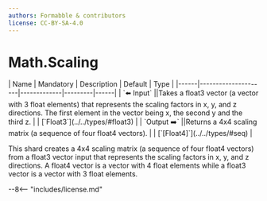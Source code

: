 ```yaml
---
authors: Formabble & contributors
license: CC-BY-SA-4.0
---
```



# Math.Scaling

<div class="sh-parameters" markdown="1">
| Name | Mandatory | Description | Default | Type |
|------|---------------------|-------------|---------|------|
| `⬅️ Input` ||Takes a float3 vector (a vector with 3 float elements) that represents the scaling factors in x, y, and z directions. The first element in the vector being x, the second y and the third z. | | [`Float3`](../../types/#float3) |
| `Output ➡️` ||Returns a 4x4 scaling matrix (a sequence of four float4 vectors). | | [`[Float4]`](../../types/#seq) |

</div>

This shard creates a 4x4 scaling matrix (a sequence of four float4 vectors) from a float3 vector input that represents the scaling factors in x, y, and z directions. A float4 vector is a vector with 4 float elements while a float3 vector is a vector with 3 float elements.

--8<-- "includes/license.md"

